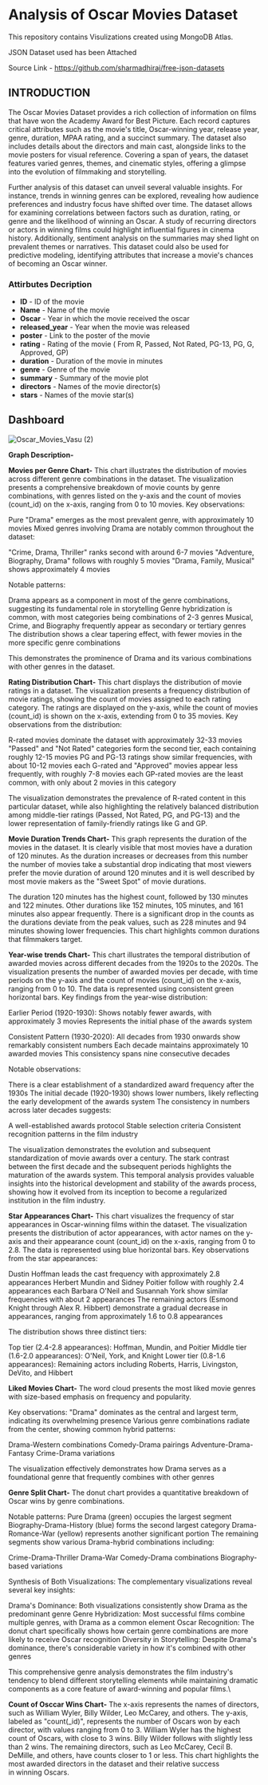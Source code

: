 # Analysis of Oscar Movies Dataset

This repository contains Visulizations created using MongoDB Atlas.

JSON Dataset used has been Attached

Source Link - https://github.com/sharmadhiraj/free-json-datasets

## INTRODUCTION

The Oscar Movies Dataset provides a rich collection of information on films that have won the Academy Award for Best Picture. Each record captures critical attributes such as the movie's title, Oscar-winning year, release year, genre, duration, MPAA rating, and a succinct summary. The dataset also includes details about the directors and main cast, alongside links to the movie posters for visual reference. Covering a span of years, the dataset features varied genres, themes, and cinematic styles, offering a glimpse into the evolution of filmmaking and storytelling.

Further analysis of this dataset can unveil several valuable insights. For instance, trends in winning genres can be explored, revealing how audience preferences and industry focus have shifted over time. The dataset allows for examining correlations between factors such as duration, rating, or genre and the likelihood of winning an Oscar. A study of recurring directors or actors in winning films could highlight influential figures in cinema history. Additionally, sentiment analysis on the summaries may shed light on prevalent themes or narratives. This dataset could also be used for predictive modeling, identifying attributes that increase a movie's chances of becoming an Oscar winner.

### Attirbutes Decription

 - **ID** - ID of the movie
 - **Name** - Name of the movie
 - **Oscar** - Year in which the movie received the oscar
 - **released_year** - Year when the movie was released
 - **poster** - Link to the poster of the movie
 - **rating** - Rating of the movie ( From R, Passed, Not Rated, PG-13, PG, G, Approved, GP)
 - **duration** - Duration of the movie in minutes
 - **genre** - Genre of the movie
 - **summary** - Summary of the movie plot
 - **directors** - Names of the movie director(s)
 - **stars** - Names of the movie star(s)

## Dashboard

![Oscar_Movies_Vasu (2)](https://github.com/user-attachments/assets/da4982a0-04ca-4412-bc51-28a2746261ad)


**Graph Description-**

**Movies per Genre Chart-** This chart illustrates the distribution of movies across different genre combinations in the dataset.
The visualization presents a comprehensive breakdown of movie counts by genre combinations, with genres listed on the y-axis and the count of movies (count_id) on the x-axis, ranging from 0 to 10 movies.
Key observations:

Pure "Drama" emerges as the most prevalent genre, with approximately 10 movies
Mixed genres involving Drama are notably common throughout the dataset:

"Crime, Drama, Thriller" ranks second with around 6-7 movies
"Adventure, Biography, Drama" follows with roughly 5 movies
"Drama, Family, Musical" shows approximately 4 movies

Notable patterns:

Drama appears as a component in most of the genre combinations, suggesting its fundamental role in storytelling
Genre hybridization is common, with most categories being combinations of 2-3 genres
Musical, Crime, and Biography frequently appear as secondary or tertiary genres
The distribution shows a clear tapering effect, with fewer movies in the more specific genre combinations

This demonstrates the prominence of Drama and its various combinations with other genres in the dataset.

**Rating Distribution Chart-** This chart displays the distribution of movie ratings in a dataset.
The visualization presents a frequency distribution of movie ratings, showing the count of movies assigned to each rating category. The ratings are displayed on the y-axis, while the count of movies (count_id) is shown on the x-axis, extending from 0 to 35 movies.
Key observations from the distribution:

R-rated movies dominate the dataset with approximately 32-33 movies
"Passed" and "Not Rated" categories form the second tier, each containing roughly 12-15 movies
PG and PG-13 ratings show similar frequencies, with about 10-12 movies each
G-rated and "Approved" movies appear less frequently, with roughly 7-8 movies each
GP-rated movies are the least common, with only about 2 movies in this category

The visualization demonstrates the prevalence of R-rated content in this particular dataset, while also highlighting the relatively balanced distribution among middle-tier ratings (Passed, Not Rated, PG, and PG-13) and the lower representation of family-friendly ratings like G and GP.

**Movie Duration Trends Chart-** This graph represents the duration of the movies in the dataset. It is clearly visible that most movies have a duration of 120 minutes. As the duration increases or decreases from this number the number of movies take a substantial drop indicating that most viewers prefer the movie duration of around 120 minutes and it is well described by most movie makers as the "Sweet Spot" of movie durations.

The duration 120 minutes has the highest count, followed by 130 minutes and 122 minutes.
Other durations like 152 minutes, 105 minutes, and 161 minutes also appear frequently.
There is a significant drop in the counts as the durations deviate from the peak values, such as 228 minutes and 94 minutes showing lower frequencies.
This chart highlights common durations that filmmakers target.

**Year-wise trends Chart-** This chart illustrates the temporal distribution of awarded movies across different decades from the 1920s to the 2020s.
The visualization presents the number of awarded movies per decade, with time periods on the y-axis and the count of movies (count_id) on the x-axis, ranging from 0 to 10. The data is represented using consistent green horizontal bars.
Key findings from the year-wise distribution:

Earlier Period (1920-1930):
Shows notably fewer awards, with approximately 3 movies
Represents the initial phase of the awards system

Consistent Pattern (1930-2020):
All decades from 1930 onwards show remarkably consistent numbers
Each decade maintains approximately 10 awarded movies
This consistency spans nine consecutive decades

Notable observations:

There is a clear establishment of a standardized award frequency after the 1930s
The initial decade (1920-1930) shows lower numbers, likely reflecting the early development of the awards system
The consistency in numbers across later decades suggests:

A well-established awards protocol
Stable selection criteria
Consistent recognition patterns in the film industry

The visualization demonstrates the evolution and subsequent standardization of movie awards over a century. The stark contrast between the first decade and the subsequent periods highlights the maturation of the awards system.
This temporal analysis provides valuable insights into the historical development and stability of the awards process, showing how it evolved from its inception to become a regularized institution in the film industry.

**Star Appearances Chart-** This chart visualizes the frequency of star appearances in Oscar-winning films within the dataset.
The visualization presents the distribution of actor appearances, with actor names on the y-axis and their appearance count (count_id) on the x-axis, ranging from 0 to 2.8. The data is represented using blue horizontal bars.
Key observations from the star appearances:

Dustin Hoffman leads the cast frequency with approximately 2.8 appearances
Herbert Mundin and Sidney Poitier follow with roughly 2.4 appearances each
Barbara O'Neil and Susannah York show similar frequencies with about 2 appearances
The remaining actors (Esmond Knight through Alex R. Hibbert) demonstrate a gradual decrease in appearances, ranging from approximately 1.6 to 0.8 appearances

The distribution shows three distinct tiers:

Top tier (2.4-2.8 appearances): Hoffman, Mundin, and Poitier
Middle tier (1.6-2.0 appearances): O'Neil, York, and Knight
Lower tier (0.8-1.6 appearances): Remaining actors including Roberts, Harris, Livingston, DeVito, and Hibbert

**Liked Movies Chart-** The word cloud presents the most liked movie genres with size-based emphasis on frequency and popularity. 

Key observations:
"Drama" dominates as the central and largest term, indicating its overwhelming presence
Various genre combinations radiate from the center, showing common hybrid patterns:

Drama-Western combinations
Comedy-Drama pairings
Adventure-Drama-Fantasy
Crime-Drama variations

The visualization effectively demonstrates how Drama serves as a foundational genre that frequently combines with other genres

**Genre Split Chart-** The donut chart provides a quantitative breakdown of Oscar wins by genre combinations. 

Notable patterns:
Pure Drama (green) occupies the largest segment
Biography-Drama-History (blue) forms the second largest category
Drama-Romance-War (yellow) represents another significant portion
The remaining segments show various Drama-hybrid combinations including:

Crime-Drama-Thriller
Drama-War
Comedy-Drama combinations
Biography-based variations

Synthesis of Both Visualizations:
The complementary visualizations reveal several key insights:

Drama's Dominance: Both visualizations consistently show Drama as the predominant genre
Genre Hybridization: Most successful films combine multiple genres, with Drama as a common element
Oscar Recognition: The donut chart specifically shows how certain genre combinations are more likely to receive Oscar recognition
Diversity in Storytelling: Despite Drama's dominance, there's considerable variety in how it's combined with other genres

This comprehensive genre analysis demonstrates the film industry's tendency to blend different storytelling elements while maintaining dramatic components as a core feature of award-winning and popular films.\

**Count of Osccar Wins Chart-** The x-axis represents the names of directors, such as William Wyler, Billy Wilder, Leo McCarey, and others.
The y-axis, labeled as "count(_id)", represents the number of Oscars won by each director, with values ranging from 0 to 3.
William Wyler has the highest count of Oscars, with close to 3 wins.
Billy Wilder follows with slightly less than 2 wins.
The remaining directors, such as Leo McCarey, Cecil B. DeMille, and others, have counts closer to 1 or less.
This chart highlights the most awarded directors in the dataset and their relative success in winning Oscars.
